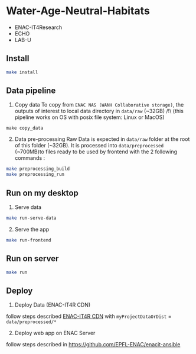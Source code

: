 # Water-Age-Neutral-Habitats

- ENAC-IT4Research
- ECHO
- LAB-U

## Install

```bash
make install
```

## Data pipeline

1. Copy data
   To copy from `ENAC NAS (WANH Collaborative storage)`, the outputs of interest to local data directory in `data/raw` (~32GB)
   /!\ (this pipeline works on OS with posix file system: Linux or MacOS)

```
make copy_data
```

2. Data pre-processing
   Raw Data is expected in `data/raw` folder at the root of this folder (~32GB). It is processed into `data/preprocessed` (~700MB)to files ready to be used by frontend with the 2 following commands :

```bash
make preprocessing_build
make preprocessing_run
```

## Run on my desktop

1. Serve data

```bash
make run-serve-data
```

2. Serve the app

```bash
make run-frontend
```

## Run on server

```bash
make run
```

## Deploy

1. Deploy Data (ENAC-IT4R CDN)

follow steps described [ENAC-IT4R CDN](https://github.com/EPFL-ENAC/enacit4r-cdn)
with `myProjectDataOrDist` = `data/preprocessed/*`

2. Deploy web app on ENAC Server

follow steps described in https://github.com/EPFL-ENAC/enacit-ansible
